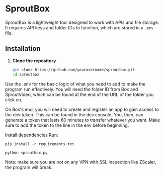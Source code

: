 # SproutBox

SproutBox is a lightweight tool designed to work with APIs and file storage. It requires API keys and folder IDs to function, which are stored in a `.env` file.

## Installation

1. **Clone the repository**
   ```bash
   git clone https://github.com/yourusername/sproutbox.git
   cd sproutbox
Use the .env for the basic logic of what you need to add to make the program run effectively. You will need the folder ID from Box and SproutVideo, which can be found at the end of the URL of the folder you click on. 

On Box's end, you will need to create and register an app to gain access to the dev token. This can be found in the dev console. You, then, can generate a token that lasts 60 minutes to transfer whatever you want. Make sure to add the token to the line in the env before beginning. 

Install dependencies
Run:
```
pip install -r requirements.txt
```
```
python sproutbox.py
```

Note: make sure you are not on any VPN with SSL inspection like ZScaler, the program will break. 
